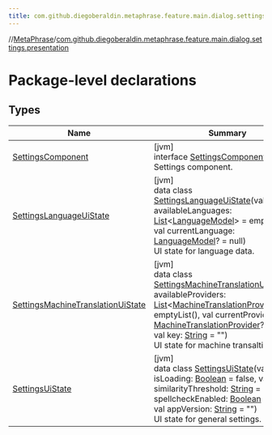 ```yaml
---
title: com.github.diegoberaldin.metaphrase.feature.main.dialog.settings.presentation
---
```

//[MetaPhrase](../../index.html)/[com.github.diegoberaldin.metaphrase.feature.main.dialog.settings.presentation](index.html)



# Package-level declarations



## Types


| Name | Summary |
|---|---|
| [SettingsComponent](-settings-component/index.html) | [jvm]<br>interface [SettingsComponent](-settings-component/index.html)<br>Settings component. |
| [SettingsLanguageUiState](-settings-language-ui-state/index.html) | [jvm]<br>data class [SettingsLanguageUiState](-settings-language-ui-state/index.html)(val availableLanguages: [List](https://kotlinlang.org/api/latest/jvm/stdlib/kotlin.collections/-list/index.html)&lt;[LanguageModel](../com.github.diegoberaldin.metaphrase.domain.language.data/-language-model/index.html)&gt; = emptyList(), val currentLanguage: [LanguageModel](../com.github.diegoberaldin.metaphrase.domain.language.data/-language-model/index.html)? = null)<br>UI state for language data. |
| [SettingsMachineTranslationUiState](-settings-machine-translation-ui-state/index.html) | [jvm]<br>data class [SettingsMachineTranslationUiState](-settings-machine-translation-ui-state/index.html)(val availableProviders: [List](https://kotlinlang.org/api/latest/jvm/stdlib/kotlin.collections/-list/index.html)&lt;[MachineTranslationProvider](../com.github.diegoberaldin.metaphrase.domain.mt.repository.data/-machine-translation-provider/index.html)&gt; = emptyList(), val currentProvider: [MachineTranslationProvider](../com.github.diegoberaldin.metaphrase.domain.mt.repository.data/-machine-translation-provider/index.html)? = null, val key: [String](https://kotlinlang.org/api/latest/jvm/stdlib/kotlin/-string/index.html) = &quot;&quot;)<br>UI state for machine transaltion |
| [SettingsUiState](-settings-ui-state/index.html) | [jvm]<br>data class [SettingsUiState](-settings-ui-state/index.html)(val isLoading: [Boolean](https://kotlinlang.org/api/latest/jvm/stdlib/kotlin/-boolean/index.html) = false, val similarityThreshold: [String](https://kotlinlang.org/api/latest/jvm/stdlib/kotlin/-string/index.html) = &quot;&quot;, val spellcheckEnabled: [Boolean](https://kotlinlang.org/api/latest/jvm/stdlib/kotlin/-boolean/index.html) = false, val appVersion: [String](https://kotlinlang.org/api/latest/jvm/stdlib/kotlin/-string/index.html) = &quot;&quot;)<br>UI state for general settings. |

